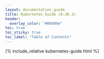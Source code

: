 ```yaml
---
layout: documentation_guide
title: Kubernetes Guide (0.30.3)
header:
  overlay_color: "#00499e"
toc: true
toc_sticky: true
toc_label: "Table of Contents"
---
```

{% include_relative kubernetes-guide.html %}


